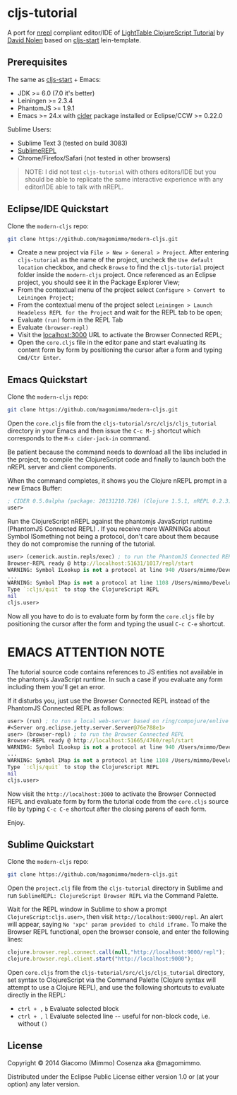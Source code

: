 # cljs-tutorial

A port for [nrepl][5] compliant editor/IDE of
[LightTable ClojureScript Tutorial][1] by [David Nolen][2] based on
[cljs-start][3] lein-template.

## Prerequisites

The same as [cljs-start][3] + Emacs:

* JDK >= 6.0 (7.0 it's better)
* Leiningen >= 2.3.4
* PhantomJS >= 1.9.1
* Emacs >= 24.x with [cider][4] package installed or Eclipse/CCW >= 0.22.0

Sublime Users:

* Sublime Text 3 (tested on build 3083)
* [SublimeREPL][7]
* Chrome/Firefox/Safari (not tested in other browsers)

<!-- prevent list breaking apart-->

  > NOTE: I did not test `cljs-tutorial` with others editors/IDE but
  > you should be able to replicate the same interactive experience
  > with any editor/IDE able to talk with nREPL.

## Eclipse/IDE Quickstart

Clone the `modern-cljs` repo:

```bash
git clone https://github.com/magomimmo/modern-cljs.git
```

* Create a new project via `File > New > General > Project`. After
  entering `cljs-tutorial` as the name of the project, uncheck the
  `Use default location` checkbox, and check `Browse` to find the
  `cljs-tutorial` project folder inside the `modern-cljs`
  project. Once referenced as an Eclipse project, you should see it in
  the Package Explorer View;
* From the contextual menu of the project select `Configure > Convert
  to Leiningen Project`;
* From the contextual menu of the project select `Leiningen > Launch
  Headeless REPL for the Project` and wait for the REPL tab to be
  open;
* Evaluate `(run)` form in the REPL Tab
* Evaluate `(browser-repl)`
* Visit the [localhost:3000][6] URL to activate the Browser Connected
  REPL;
* Open the `core.cljs` file in the editor pane and start evaluating
  its content form by form by positioning the cursor after a form and
  typing `Cmd/Ctr Enter`.

## Emacs Quickstart

Clone the `modern-cljs` repo:

```bash
git clone https://github.com/magomimmo/modern-cljs.git
```

Open the `core.cljs` file from the
`cljs-tutorial/src/cljs/cljs_tutorial` directory in your Emacs and
then issue the `C-c M-j` shortcut which corresponds to the `M-x
cider-jack-in` command.

Be patient because the command needs to download all the libs included
in the project, to compile the ClojureScript code and finally to
launch both the nREPL server and client components.

When the command completes, it shows you the Clojure nREPL prompt in a
new Emacs Buffer:

```clj
; CIDER 0.5.0alpha (package: 20131210.726) (Clojure 1.5.1, nREPL 0.2.3)
user>
```

Run the ClojureScript nREPL against the phantomjs JavaScript runtime
(PhantomJS Connected REPL) . If you receive more WARNINGs about Symbol
ISomething not being a protocol, don't care about them because they do
not compromise the running of the tutorial.

```clj
user> (cemerick.austin.repls/exec) ; to run the PhantomJS Connected REPL
Browser-REPL ready @ http://localhost:51631/1017/repl/start
WARNING: Symbol ILookup is not a protocol at line 940 /Users/mimmo/Developer/modern-cljs/cljs-tutorial/src/cljs/cljs_tutorial/core.cljs
...
WARNING: Symbol IMap is not a protocol at line 1108 /Users/mimmo/Developer/modern-cljs/cljs-tutorial/src/cljs/cljs_tutorial/core.cljs
Type `:cljs/quit` to stop the ClojureScript REPL
nil
cljs.user>
```

Now all you have to do is to evaluate form by form the `core.cljs`
file by positioning the cursor after the form and typing the usual
`C-c C-e` shortcut.

# EMACS ATTENTION NOTE

The tutorial source code contains references to JS entities not
available in the phantomjs JavaScript runtime. In such a case if you
evaluate any form including them you'll get an error.

If it disturbs you, just use the Browser Connected REPL instead of the
PhantomJS Connected REPL as follows:

```clj
user> (run) ; to run a local web-server based on ring/compojure/enlive libs
#<Server org.eclipse.jetty.server.Server@76e788e1>
user> (browser-repl) ; to run the Browser Connected REPL
Browser-REPL ready @ http://localhost:51665/4760/repl/start
WARNING: Symbol ILookup is not a protocol at line 940 /Users/mimmo/Developer/modern-cljs/cljs-tutorial/src/cljs/cljs_tutorial/core.cljs
...
WARNING: Symbol IMap is not a protocol at line 1108 /Users/mimmo/Developer/modern-cljs/cljs-tutorial/src/cljs/cljs_tutorial/core.cljs
Type `:cljs/quit` to stop the ClojureScript REPL
nil
cljs.user>
```

Now visit the `http://localhost:3000` to activate the Browser
Connected REPL and evaluate form by form the tutorial code from the
`core.cljs` source file by typing `C-c C-e` shortcut after the closing
parens of each form.

Enjoy.

## Sublime Quickstart

Clone the `modern-cljs` repo:

```bash
git clone https://github.com/magomimmo/modern-cljs.git
```

Open the `project.clj` file from the
`cljs-tutorial` directory in Sublime and
run `SublimeREPL: ClojureScript Browser REPL` via the Command Palette.

Wait for the REPL window in Sublime to show a prompt `ClojureScript:cljs.user>`,
then visit `http://localhost:9000/repl`. An alert will appear, saying
`No 'xpc' param provided to child iframe.` To make the Browser REPL functional,
open the browser console, and enter the following lines:

```js
clojure.browser.repl.connect.call(null,"http://localhost:9000/repl");
clojure.browser.repl.client.start("http://localhost:9000");
```

Open `core.cljs` from the `cljs-tutorial/src/cljs/cljs_tutorial` directory,
set syntax to ClojureScript via the Command Palette (Clojure syntax 
will attempt to use a Clojure REPL), and use the following shortcuts
to evaluate directly in the REPL:

* `ctrl + ,` `b` Evaluate selected block
* `ctrl + ,` `l` Evaluate selected line -- useful for non-block code, i.e. without `()`

## License

Copyright © 2014 Giacomo (Mimmo) Cosenza aka @magomimmo.

Distributed under the Eclipse Public License either version 1.0 or (at
your option) any later version.

[1]: https://github.com/swannodette/lt-cljs-tutorial
[2]: https://github.com/swannodette
[3]: https://github.com/magomimmo/cljs-start
[4]: https://github.com/clojure-emacs/cider
[5]: https://github.com/clojure/tools.nrepl
[6]: http://localhost:3000
[7]: https://github.com/wuub/SublimeREPL
